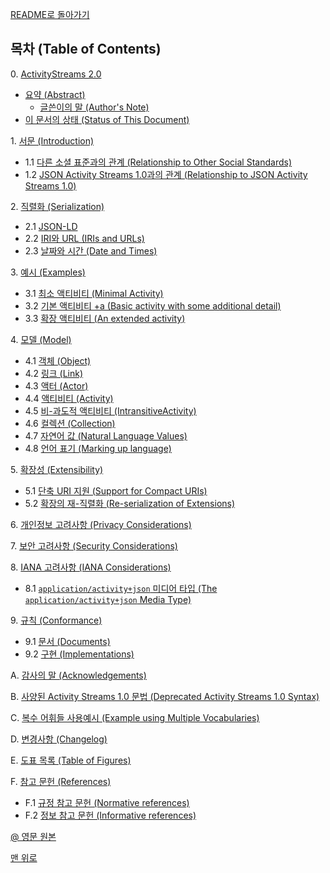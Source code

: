 [README로 돌아가기](README.md)

## 목차 (Table of Contents)

0\. [ActivityStreams 2.0](ActivityStreams2.0Intro.md)

- [요약 (Abstract)](ActivityStreams2.0Intro.md#요약-abstract)
  - [글쓴이의 말 (Author's Note)](ActivityStreams2.0Intro.md#글쓴이의-말-authors-note)
- [이 문서의 상태 (Status of This Document)](ActivityStreams2.0Intro.md#요약-abstract)

1\. [서문 (Introduction)](ActivityStreams2.0Chapter1.md)

- 1.1 [다른 소셜 표준과의 관계 (Relationship to Other Social Standards)](ActivityStreams2.0Chapter1.md#11-다른-소셜-표준과의-관계-relationship-to-other-social-standards)
- 1.2 [JSON Activity Streams 1.0과의 관계 (Relationship to JSON Activity Streams 1.0)](ActivityStreams2.0Chapter1.md#12-json-activity-streams-1.0과의-관계-relationship-to-json-activity-streams-1.0)

2\. [직렬화 (Serialization)](ActivityStreams2.0Chapter2.md)

- 2.1 [JSON-LD](ActivityStreams2.0Chapter2.md#21-json-ld)
- 2.2 [IRI와 URL (IRIs and URLs)](ActivityStreams2.0Chapter2.md#22-iri와-url-iris-and-urls)
- 2.3 [날짜와 시간 (Date and Times)](ActivityStreams2.0Chapter2.md#23-날짜와-시간-date-and-times)

3\. [예시 (Examples)](ActivityStreams2.0Chapter3.md)

- 3.1 [최소 액티비티 (Minimal Activity)](ActivityStreams2.0Chapter3.md#31-최소-액티비티-minimal-activity)
- 3.2 [기본 액티비티 +a (Basic activity with some additional detail)](ActivityStreams2.0Chapter3.md#32-기본-액티비티-a-basic-activity-with-some-additional-detail)
- 3.3 [확장 액티비티 (An extended activity)](ActivityStreams2.0Chapter3.md#33-확장-액티비티-an-extended-activity)

4\. [모델 (Model)](ActivityStreams2.0Chapter4.md)

- 4.1 [객체 (Object)](ActivityStreams2.0Chapter4.md#41-객체-object)
- 4.2 [링크 (Link)](ActivityStreams2.0Chapter4.md#42-링크-link)
- 4.3 [액터 (Actor)](ActivityStreams2.0Chapter4.md#43-액터-actor)
- 4.4 [액티비티 (Activity)](ActivityStreams2.0Chapter4.md#44-액티비티-activity)
- 4.5 [비-과도적 액티비티 (IntransitiveActivity)](ActivityStreams2.0Chapter4.md#45-비-과도적-액티비티-intransitiveactivity)
- 4.6 [컬렉션 (Collection)](ActivityStreams2.0Chapter4.md#46-컬렉션-collection)
- 4.7 [자연어 값 (Natural Language Values)](ActivityStreams2.0Chapter4.md#47-자연어-값-natural-language-values)
- 4.8 [언어 표기 (Marking up language)](ActivityStreams2.0Chapter4.md#48-언어-표기-marking-up-language)

5\. [확장성 (Extensibility)](ActivityStreams2.0Chapter5.md)

- 5.1 [단축 URI 지원 (Support for Compact URIs)](ActivityStreams2.0Chapter5.md#51-단축-uri-지원-(support-for-compact-uris))
- 5.2 [확장의 재-직렬화 (Re-serialization of Extensions)](ActivityStreams2.0Chapter5.md#52-확장의-재-직렬화-re-serialization-of-extensions)

6\. [개인정보 고려사항 (Privacy Considerations)](ActivityStreams2.0Chapter6.md)

7\. [보안 고려사항 (Security Considerations)](ActivityStreams2.0Chapter7.md)

8\. [IANA 고려사항 (IANA Considerations)](ActivityStreams2.0Chapter8.md)

- 8.1 [`application/activity+json` 미디어 타입 (The `application/activity+json` Media Type)](ActivityStreams2.0Chapter8.md#81-applicationactivityjson-미디어-타입-the-applicationactivityjson-media-type)

9\. [규칙 (Conformance)](ActivityStreams2.0Chapter9.md)

- 9.1 [문서 (Documents)](ActivityStreams2.0Chapter9.md#91-문서-documents)
- 9.2 [구현 (Implementations)](ActivityStreams2.0Chapter9.md#92-구현-implementations)

A\. [감사의 말 (Acknowledgements)](ActivityStreams2.0ChapterA.md)

B\. [사양된 Activity Streams 1.0 문법 (Deprecated Activity Streams 1.0 Syntax)](ActivityStreams2.0ChapterB.md)

C\. [복수 어휘들 사용예시 (Example using Multiple Vocabularies)](ActivityStreams2.0ChapterC.md)

D\. [변경사항 (Changelog)](ActivityStreams2.0ChapterD.md)

E\. [도표 목록 (Table of Figures)](ActivityStreams2.0ChapterE.md)

F\. [참고 문헌 (References)](ActivityStreams2.0ChapterF.md)

- F.1 [규정 참고 문헌 (Normative references)](ActivityStreams2.0ChapterF.md#f1-규정-참고-문헌-normative-references)
- F.2 [정보 참고 문헌 (Informative references)](ActivityStreams2.0ChapterF.md#f2-정보-참고-문헌-informative-references)

[@ 영문 원본](ActivityStreams2.0-en.md)

[맨 위로](#목차-table-of-contents)
